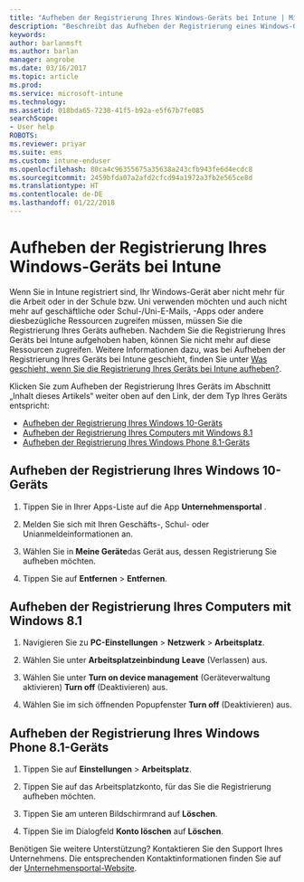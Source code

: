 ```yaml
---
title: "Aufheben der Registrierung Ihres Windows-Geräts bei Intune | Microsoft-Dokumentation"
description: "Beschreibt das Aufheben der Registrierung eines Windows-Geräts bei Intune."
keywords: 
author: barlanmsft
ms.author: barlan
manager: angrobe
ms.date: 03/16/2017
ms.topic: article
ms.prod: 
ms.service: microsoft-intune
ms.technology: 
ms.assetid: 018bda65-7238-41f5-b92a-e5f67b7fe085
searchScope:
- User help
ROBOTS: 
ms.reviewer: priyar
ms.suite: ems
ms.custom: intune-enduser
ms.openlocfilehash: 80ca4c96355675a35638a243cfb943fe6d4ecdc8
ms.sourcegitcommit: 2459bfda07a2afd2cfcd94a1972a3fb2e565ce8d
ms.translationtype: HT
ms.contentlocale: de-DE
ms.lasthandoff: 01/22/2018
---
```

# <a name="unenroll-your-windows-device-from-intune"></a>Aufheben der Registrierung Ihres Windows-Geräts bei Intune

Wenn Sie in Intune registriert sind, Ihr Windows-Gerät aber nicht mehr für die Arbeit oder in der Schule bzw. Uni verwenden möchten und auch nicht mehr auf geschäftliche oder Schul-/Uni-E-Mails, -Apps oder andere diesbezügliche Ressourcen zugreifen müssen, müssen Sie die Registrierung Ihres Geräts aufheben. Nachdem Sie die Registrierung Ihres Geräts bei Intune aufgehoben haben, können Sie nicht mehr auf diese Ressourcen zugreifen. Weitere Informationen dazu, was bei Aufheben der Registrierung Ihres Geräts bei Intune geschieht, finden Sie unter [Was geschieht, wenn Sie die Registrierung Ihres Geräts bei Intune aufheben?](what-happens-if-you-unenroll-your-device-from-intune-windows.md).

Klicken Sie zum Aufheben der Registrierung Ihres Geräts im Abschnitt „Inhalt dieses Artikels“ weiter oben auf den Link, der dem Typ Ihres Geräts entspricht:

-   [Aufheben der Registrierung Ihres Windows 10-Geräts](#unenroll-your-windows-10-device)
-   [Aufheben der Registrierung Ihres Computers mit Windows 8.1](#unenroll-your-windows-81-computer)
-   [Aufheben der Registrierung Ihres Windows Phone 8.1-Geräts](#unenroll-your-windows-phone-81-device)

## <a name="unenroll-your-windows-10-device"></a>Aufheben der Registrierung Ihres Windows 10-Geräts

1.  Tippen Sie in Ihrer Apps-Liste auf die App **Unternehmensportal** .

2.  Melden Sie sich mit Ihren Geschäfts-, Schul- oder Unianmeldeinformationen an.

3.  Wählen Sie in **Meine Geräte**das Gerät aus, dessen Registrierung Sie aufheben möchten.

4.  Tippen Sie auf **Entfernen** &gt; **Entfernen**.

## <a name="unenroll-your-windows-81-computer"></a>Aufheben der Registrierung Ihres Computers mit Windows 8.1

1.  Navigieren Sie zu **PC-Einstellungen** &gt; **Netzwerk** &gt; **Arbeitsplatz**.

2.  Wählen Sie unter **Arbeitsplatzeinbindung** **Leave** (Verlassen) aus.

3.  Wählen Sie unter **Turn on device management** (Geräteverwaltung aktivieren) **Turn off** (Deaktivieren) aus.

4.  Wählen Sie im sich öffnenden Popupfenster **Turn off** (Deaktivieren) aus.

## <a name="unenroll-your-windows-phone-81-device"></a>Aufheben der Registrierung Ihres Windows Phone 8.1-Geräts

1.  Tippen Sie auf **Einstellungen** &gt; **Arbeitsplatz**.

2.  Tippen Sie auf das Arbeitsplatzkonto, für das Sie die Registrierung aufheben möchten.

3.  Tippen Sie am unteren Bildschirmrand auf **Löschen**.

4.  Tippen Sie im Dialogfeld **Konto löschen** auf **Löschen**.

Benötigen Sie weitere Unterstützung? Kontaktieren Sie den Support Ihres Unternehmens. Die entsprechenden Kontaktinformationen finden Sie auf der [Unternehmensportal-Website](https://portal.manage.microsoft.com#HelpDeskDialog).
